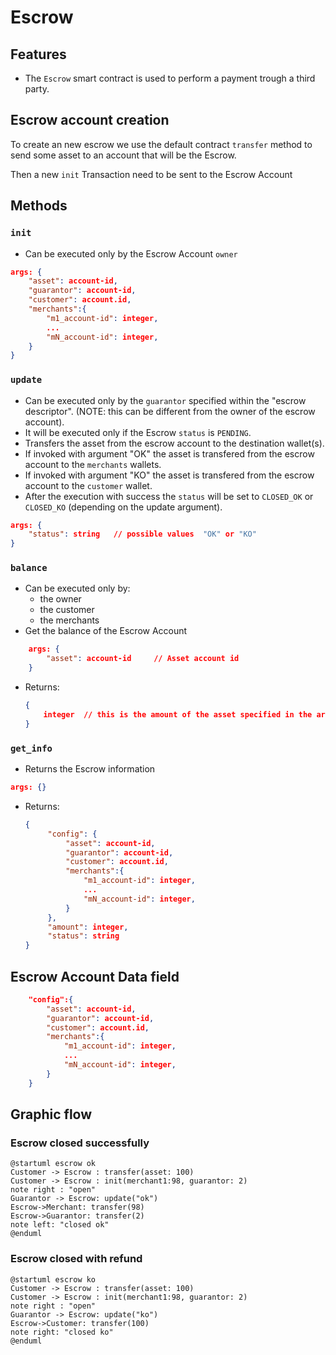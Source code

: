 Escrow
===


## Features

 - The `Escrow` smart contract is used to perform a payment trough a third party.

## Escrow account creation

To create an new escrow we use the default contract `transfer` method to send some asset to an account that will be the Escrow.

Then a new `init` Transaction need to be sent to the Escrow Account

## Methods

### `init`

- Can be executed only by the Escrow Account `owner`

```json
args: {
    "asset": account-id,
    "guarantor": account-id,
    "customer": account.id,
    "merchants":{
        "m1_account-id": integer,
        ...
        "mN_account-id": integer,
    }
}
```

### `update`

- Can be executed only by the `guarantor` specified within the "escrow descriptor".
  (NOTE: this can be different from the owner of the escrow account).
- It will be executed only if the Escrow `status` is `PENDING`.
- Transfers the asset from the escrow account to the destination wallet(s).
- If invoked with argument "OK" the asset is transfered from the escrow account to the `merchants` wallets.
- If invoked with argument "KO" the asset is transfered from the escrow account to the `customer` wallet.
- After the execution with success the `status` will be set to `CLOSED_OK` or `CLOSED_KO` (depending on the update argument).

```json
args: {
    "status": string   // possible values  "OK" or "KO"
}
```

### `balance`

- Can be executed only by:
  - the owner
  - the customer
  - the merchants
- Get the balance of the Escrow Account

```json
    args: {
        "asset": account-id     // Asset account id
    }
```

 - Returns:
   ```json
   {
       integer  // this is the amount of the asset specified in the args
   }
   ```


### `get_info`
 - Returns the Escrow information

 ```json
 args: {}
 ```

 - Returns:
   ```json
   {
        "config": {
            "asset": account-id,
            "guarantor": account-id,
            "customer": account.id,
            "merchants":{
                "m1_account-id": integer,
                ...
                "mN_account-id": integer,
            }
        },
        "amount": integer,
        "status": string
   }
   ```

## Escrow Account Data field

```json
    "config":{
        "asset": account-id,
        "guarantor": account-id,
        "customer": account.id,
        "merchants":{
            "m1_account-id": integer,
            ...
            "mN_account-id": integer,
        }
    }
```


## Graphic flow

### Escrow closed successfully
```plantuml
@startuml escrow ok
Customer -> Escrow : transfer(asset: 100)
Customer -> Escrow : init(merchant1:98, guarantor: 2)
note right : "open"
Guarantor -> Escrow: update("ok")
Escrow->Merchant: transfer(98)
Escrow->Guarantor: transfer(2)
note left: "closed ok"
@enduml
```
  

  
### Escrow closed with refund
```plantuml
@startuml escrow ko
Customer -> Escrow : transfer(asset: 100)
Customer -> Escrow : init(merchant1:98, guarantor: 2)
note right : "open"
Guarantor -> Escrow: update("ko")
Escrow->Customer: transfer(100)
note right: "closed ko"
@enduml
```